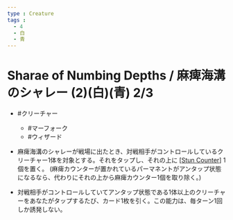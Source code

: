```yaml
---
type : Creature
tags : 
  - 4
  - 白
  - 青
---
```

# Sharae of Numbing Depths / 麻痺海溝のシャレー (2)(白)(青) 2/3

* #クリーチャー
  * #マーフォーク
  * #ウィザード

* 麻痺海溝のシャレーが戦場に出たとき、対戦相手がコントロールしているクリーチャー1体を対象とする。それをタップし、それの上に [[Stun Counter]] 1個を置く。 (麻痺カウンターが置かれているパーマネントがアンタップ状態になるなら、代わりにそれの上から麻痺カウンター1個を取り除く。)
* 対戦相手がコントロールしていてアンタップ状態である1体以上のクリーチャーをあなたがタップするたび、カード1枚を引く。この能力は、毎ターン1回しか誘発しない。

[//begin]: # "Autogenerated link references for markdown compatibility"
[Stun Counter]: <../../Counters/Stun Counter.md> "Stun Counter / 麻痺カウンター"
[//end]: # "Autogenerated link references"